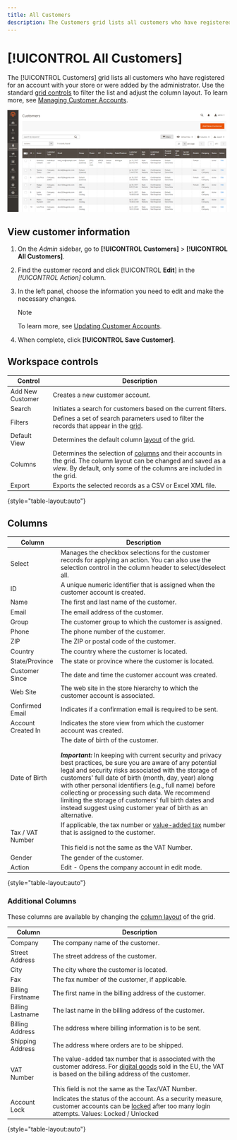 ```yaml
---
title: All Customers
description: The Customers grid lists all customers who have registered for an account with your store or were added by the administrator.
---
```


# [!UICONTROL All Customers]

The [!UICONTROL Customers] grid lists all customers who have registered for an account with your store or were added by the administrator. Use the standard [grid controls](../getting-started/admin-grid-controls.md) to filter the list and adjust the column layout. To learn more, see [Managing Customer Accounts](../customers/manage-account.md).

![Customers menu](assets/customer-accounts-all-grid.png)

## View customer information

1. On the _Admin_ sidebar, go to **[!UICONTROL Customers]** > **[!UICONTROL All Customers]**.

1. Find the customer record and click [!UICONTROL **Edit**] in the _[!UICONTROL Action]_ column.

1. In the left panel, choose the information you need to edit and make the necessary changes.

   >[!NOTE]
   >
   > To learn more, see [Updating Customer Accounts](../customers/update-account.md).

1. When complete, click **[!UICONTROL Save Customer]**.

## Workspace controls

|Control|Description|
| --- | --- |
| Add New Customer | Creates a new customer account. |
| Search | Initiates a search for customers based on the current filters. |
| Filters | Defines a set of search parameters used to filter the records that appear in the [grid](../getting-started/admin-grid-controls.md). |
| Default View | Determines the default column [layout](../getting-started/admin-grid-controls.md) of the grid. |
| Columns | Determines the selection of [columns](../getting-started/admin-grid-controls.md) and their accounts in the grid. The column layout can be changed and saved as a _view_. By default, only some of the columns are included in the grid. |
| Export | Exports the selected records as a CSV or Excel XML file. |

{style="table-layout:auto"}

## Columns

|Column|Description|
| --- | --- |
| Select | Manages the checkbox selections for the customer records for applying an action. You can also use the selection control in the column header to select/deselect all. |
| ID | A unique numeric identifier that is assigned when the customer account is created. |
| Name | The first and last name of the customer. |
| Email | The email address of the customer. |
| Group | The customer group to which the customer is assigned. |
| Phone | The phone number of the customer. |
| ZIP | The ZIP or postal code of the customer. |
| Country | The country where the customer is located. |
| State/Province | The state or province where the customer is located. |
| Customer Since | The date and time the customer account was created. |
| Web Site|The web site in the store hierarchy to which the customer account is associated. |
| Confirmed Email | Indicates if a confirmation email is required to be sent. |
| Account Created In | Indicates the store view from which the customer account was created. |
| Date of Birth | The date of birth of the customer. <br><br>**_Important:_** In keeping with current security and privacy best practices, be sure you are aware of any potential legal and security risks associated with the storage of customers' full date of birth (month, day, year) along with other personal identifiers (e.g., full name) before collecting or processing such data. We recommend limiting the storage of customers' full birth dates and instead suggest using customer year of birth as an alternative. |
| Tax / VAT Number | If applicable, the tax number or [value-added tax](../stores-purchase/vat.md) number that is assigned to the customer. <br/><br/>This field is not the same as the VAT Number. |
| Gender | The gender of the customer. |
| Action | Edit - Opens the company account in edit mode. |

{style="table-layout:auto"}

### Additional Columns

These columns are available by changing the [column layout](../getting-started/admin-grid-controls.md) of the grid.

|Column|Description|
| --- | --- |
| Company | The company name of the customer. |
| Street Address | The street address of the customer. |
| City | The city where the customer is located. |
| Fax | The fax number of the customer, if applicable. |
| Billing Firstname | The first name in the billing address of the customer. |
| Billing Lastname | The last name in the billing address of the customer. |
| Billing Address | The address where billing information is to be sent. |
| Shipping Address | The address where orders are to be shipped. |
| VAT Number | The value-added tax number that is associated with the customer address. For [digital goods](../stores-purchase/taxes.md) sold in the EU, the VAT is based on the billing address of the customer. <br/><br/>This field is not the same as the Tax/VAT Number. |
| Account Lock | Indicates the status of the account. As a security measure, customer accounts can be [locked](../customers/password-options.md) after too many login attempts. Values: Locked / Unlocked |

{style="table-layout:auto"}
